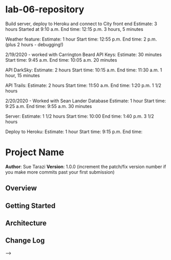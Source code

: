 # lab-06-repository

Build server, deploy to Heroku and connect to City front end
Estimate: 3 hours
Started at 9:10 a.m.
End time: 12:15 p.m.
3 hours, 5 minutes

Weather feature:
Estimate: 1 hour
Start time: 12:55 p.m.
End time: 2 p.m. (plus 2 hours - debugging!)

2/19/2020 - worked with Carrington Beard
API Keys:
Estimate: 30 minutes
Start time: 9:45 a.m.
End time: 10:05 a.m.
20 minutes

API DarkSky:
Estimate: 2 hours
Start time: 10:15 a.m.
End time: 11:30 a.m.
1 hour, 15 minutes

API Trails:
Estimate: 2 hours
Start time: 11:50 a.m.
End time: 1:20 p.m.
1 1/2 hours

2/20/2020 - Worked with Sean Lander
Database
Estimate: 1 hour
Start time: 9:25 a.m.
End time: 9:55 a.m.
30 minutes

Server:
Estimate: 1 1/2 hours
Start time: 10:00
End time: 1:40 p.m.
3 1/2 hours

Deploy to Heroku:
Estimate: 1 hour
Start time: 9:15 p.m.
End time:



# Project Name

**Author**: Sue Tarazi
**Version**: 1.0.0 
(increment the patch/fix version number if you make more commits past your first submission)

## Overview
<!-- Provide a high level overview of what this application is and why you are building it, beyond the fact that it's an assignment for this class. (i.e. What's your problem domain?) -->

## Getting Started
<!-- What are the steps that a user must take in order to build this app on their own machine and get it running? -->

## Architecture
<!-- Provide a detailed description of the application design. What technologies (languages, libraries, etc) you're using, and any other relevant design information. -->

## Change Log
<!-- Use this area to document the iterative changes made to your application as each feature is successfully implemented. Use time stamps. Here's an examples:

01-01-2001 4:59pm - Application now has a fully-functional express server, with a GET route for the location resource.

## Credits and Collaborations
<!-- Give credit (and a link) to other people or resources that helped you build this application. -->
-->